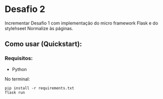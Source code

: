 # Desafio 2
Incrementar Desafio 1 com implementação do micro framework Flask e do stylehseet Normalize às páginas.

## Como usar (Quickstart):
### Requisitos:
- Python

[//]: # (breaklist)
No terminal:

    pip install -r requirements.txt
    flask run